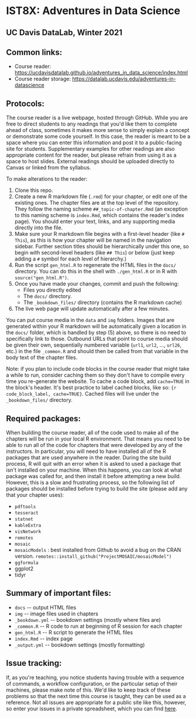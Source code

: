 # IST8X: Adventures in Data Science
## UC Davis DataLab, Winter 2021

## Common links:

* Course reader: https://ucdavisdatalab.github.io/adventures_in_data_science/index.html
* Course reader storage: https://datalab.ucdavis.edu/adventures-in-datascience

## Protocols:

The course reader is a live webpage, hosted through GitHub. While you are free
to direct students to any readings that you'd like them to complete ahead of
class, sometimes it makes more sense to simply explain a concept or demonstrate
some code yourself. In this case, the reader is meant to be a space where you
can enter this information and post it to a public-facing site for students.
Supplementary examples for other readings are also appropriate content for the
reader, but please refrain from using it as a space to host slides. External
readings should be uploaded directly to Canvas or linked from the syllabus.

To make alterations to the reader:

1. Clone this repo.
2. Create a new R markdown file (`.rmd`) for your chapter, or edit one of the existing ones. The
   chapter files are at the top level of the repository. They follow the naming
   scheme `##_topic-of-chapter.Rmd` (an exception to this naming scheme is
   `index.Rmd`, which contains the reader's index page). You should enter your
   text, links, and any supporting media directly into the file.
3. Make sure your R markdown file begins with a first-level header (like `# This`), as this is how your chapter will be named in the navigation sidebar. Further section titles should be hierarchically under this one, so begin with second-level headers (like `## This`) or below (just keep adding a `#` symbol for each level of hierarchy.)
4. Run the script `gen_html.R` to regenerate the HTML files in the `docs/`
   directory. You can do this in the shell with `./gen_html.R` or in R with
   `source("gen_html.R")`.
5. Once you have made your changes, commit and push the following:
	- Files you directly edited
	- The `docs/` directory.
	- The `_bookdown_files/` directory (contains the R markdown cache)
6. The live web page will update automatically after a few minutes.

You can put course media in the `data` and `img` folders. Images that are generated within your R markdown will be automatically given a location in the `docs/` folder, which is handled by step (5) above, so there is no need to specifically link to those. Outbound URLs that point to course
media should be given their own, sequentially numbered variable (`url1`,
`url2`, ..., `url26`, etc.) in the file `_common.R` and should then be called
from that variable in the body text of the chapter files.

Note: if you plan to include code blocks in the course reader that might 
take a while to run, consider caching them so they don't have to compile 
every time you re-generate the website. To cache a code block, add 
`cache=TRUE` in the block's header. It's best practice to label cached 
blocks, like so: `{r code_block_label, cache=TRUE}`. Cached files will 
live under the `_bookdown_files/` directory.

## Required packages:
When building the course reader, all of the code used to make all of the chapters will be run in your local R environment. That means you need to be able to run all of the code for chapters that were developed by any of the instructors. In particular, you will need to have installed all of the R packages that are used anywhere in the reader. During the site build process, R will quit with an error when it is asked to used a package that isn't installed on your machine. When this happens, you can look at what package was called for, and then install it before attempting a new build. However, this is a slow and frustrating process, so the following list of packages should be installed before trying to build the site (please add any that your chapter uses):

- `pdftools`
- `tesseract`
- `statnet`
- `kableExtra`
- `visNetwork`
- `remotes`
- `mosaic`
- `mosaicModels` : best installed from Github to avoid a bug on the CRAN version. `remotes::install_github("ProjectMOSAIC/mosaicModel")`
- `ggformula`
- ggplot2
- tidyr

## Summary of important files:

* `docs` -- output HTML files
* `img` -- image files used in chapters
* `_bookdown.yml` -- bookdown settings (mostly where files are)
* `_common.R` -- R code to run at beginning of R session for each chapter
* `gen_html.R` -- R script to generate the HTML files
* `index.Rmd` -- index page
* `_output.yml` -- bookdown settings (mostly formatting)

## Issue tracking:

If, as you're teaching, you notice students having trouble with a sequence of
commands, a workflow configuration, or the particular setup of their machines,
please make note of this. We'd like to keep track of these problems so that the
next time this course is taught, they can be used as a reference. Not all
issues are appropriate for a public site like this, however, so enter your
issues in a private spreadsheet, which you can find
[here](https://docs.google.com/spreadsheets/d/1i_mA1uDSkUl4AkGgIOXD1WyoYoscXHxmFN629NytJTU/edit?usp=sharing).
